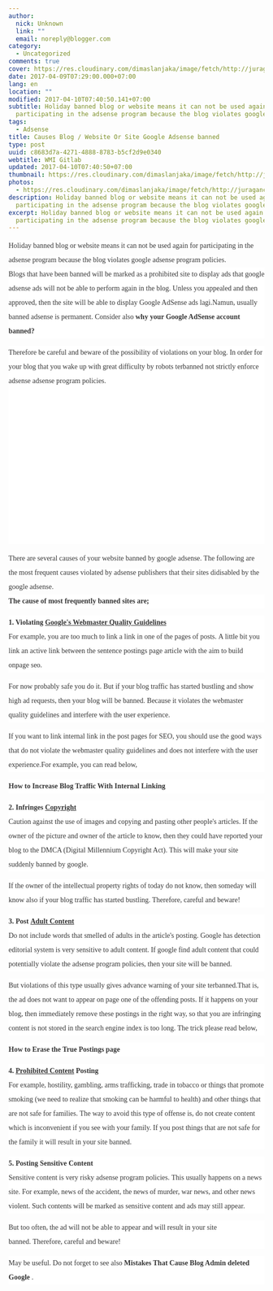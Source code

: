 ```yaml
---
author:
  nick: Unknown
  link: ""
  email: noreply@blogger.com
category:
  - Uncategorized
comments: true
cover: https://res.cloudinary.com/dimaslanjaka/image/fetch/http://juragancipir.com/wp-content/uploads/2013/09/Adsense-banned-site-300x288.jpg
date: 2017-04-09T07:29:00.000+07:00
lang: en
location: ""
modified: 2017-04-10T07:40:50.141+07:00
subtitle: Holiday banned blog or website means it can not be used again for
  participating in the adsense program because the blog violates google
tags:
  - Adsense
title: Causes Blog / Website Or Site Google Adsense banned
type: post
uuid: c8683d7a-4271-4888-8783-b5cf2d9e0340
webtitle: WMI Gitlab
updated: 2017-04-10T07:40:50+07:00
thumbnail: https://res.cloudinary.com/dimaslanjaka/image/fetch/http://juragancipir.com/wp-content/uploads/2013/09/Adsense-banned-site-300x288.jpg
photos:
  - https://res.cloudinary.com/dimaslanjaka/image/fetch/http://juragancipir.com/wp-content/uploads/2013/09/Adsense-banned-site-300x288.jpg
description: Holiday banned blog or website means it can not be used again for
  participating in the adsense program because the blog violates google
excerpt: Holiday banned blog or website means it can not be used again for
  participating in the adsense program because the blog violates google
---
```


<div dir="ltr" style="text-align: left;" trbidi="on"><div class="separator" style="clear: both; text-align: center;"></div><div class="separator" style="clear: both; text-align: left;"><span style="background-color: white; color: #353535; font-family: merriweather, 'times new roman', times, serif; line-height: 28px;">Holiday banned blog or website means it can not be used again for participating in the adsense program because the blog violates google adsense program policies.</span></div><div style="background-color: white; color: #353535; font-family: Merriweather, 'Times New Roman', Times, serif; line-height: 28px; margin-bottom: 1em; padding: 0px;"><span class="notranslate">Blogs that have been banned will be marked as a prohibited site to display ads that google adsense ads will not be able to perform again in the blog.</span>&nbsp;<span class="notranslate">Unless you appealed and then approved, then the site will be able to display Google AdSense ads lagi.Namun, usually banned adsense is permanent.</span>&nbsp;<span class="notranslate">Consider also&nbsp;<strong>why your Google AdSense account banned?</strong></span></div><div style="background-color: white; color: #353535; font-family: Merriweather, 'Times New Roman', Times, serif; line-height: 28px; margin-bottom: 1em; padding: 0px;"><span class="notranslate">Therefore be careful and beware of the possibility of violations on your blog.</span>&nbsp;<span class="notranslate">In order for your blog that you wake up with great difficulty by robots terbanned not strictly enforce adsense adsense program policies.</span><br><amp-img alt="" class="aligncenter amp-wp-enforced-sizes i-amphtml-element i-amphtml-layout-responsive i-amphtml-layout-size-defined i-amphtml-layout" height="307" sizes="(min-width: 320px) 320px, 100vw" src="http://juragancipir.com/wp-content/uploads/2013/09/Adsense-banned-site-300x288.jpg" style="display: block; margin: 0px auto; max-width: 100%; overflow: hidden !important; position: relative; width: 320px;" width="320"><i-amphtml-sizer style="display: block; padding-top: 307px;"></i-amphtml-sizer><img alt="" class="i-amphtml-fill-content i-amphtml-replaced-content" src="https://res.cloudinary.com/dimaslanjaka/image/fetch/http://juragancipir.com/wp-content/uploads/2013/09/Adsense-banned-site-300x288.jpg" style="border: none !important; bottom: 0px; display: block; height: 1px; left: 0px; margin: auto; min-height: 100%; min-width: 100%; padding: 0px !important; position: absolute; right: 0px; top: 0px; width: 1px;"></amp-img></div><div class="quads-location quads-ad4" id="quads-ad4" style="background-color: white; color: #353535; font-family: Merriweather, 'Times New Roman', Times, serif; line-height: 28px;"></div><span class="notranslate" style="background-color: white; color: #353535; font-family: &quot;merriweather&quot; , &quot;times new roman&quot; , &quot;times&quot; , serif; line-height: 28px;">There are several causes of your website banned by google adsense.</span><span style="background-color: white; color: #353535; font-family: &quot;merriweather&quot; , &quot;times new roman&quot; , &quot;times&quot; , serif; line-height: 28px;">&nbsp;</span><span class="notranslate" style="background-color: white; color: #353535; font-family: &quot;merriweather&quot; , &quot;times new roman&quot; , &quot;times&quot; , serif; line-height: 28px;">The following are the most frequent causes violated by adsense publishers that their sites didisabled by the google adsense.</span><span style="background-color: white; color: #353535; font-family: &quot;merriweather&quot; , &quot;times new roman&quot; , &quot;times&quot; , serif; line-height: 28px;"></span><br><div style="background-color: white; color: #353535; font-family: Merriweather, 'Times New Roman', Times, serif; line-height: 28px; margin-bottom: 1em; padding: 0px;"><span class="notranslate"><b>The cause of most frequently banned sites are;</b></span></div><div style="background-color: white; color: #353535; font-family: Merriweather, 'Times New Roman', Times, serif; line-height: 28px; margin-bottom: 1em; padding: 0px;"><span class="notranslate"><b>1. Violating&nbsp;<span class="amp-wp-inline-934605138b205d4a9871e64b928b79b8" style="text-decoration: underline;">Google's Webmaster Quality Guidelines</span></b></span><br><span class="notranslate">For example, you are too much to link a link in one of the pages of posts.</span>&nbsp;<span class="notranslate">A little bit you link an active link between the sentence postings page article with the aim to build onpage seo.</span></div><div style="background-color: white; color: #353535; font-family: Merriweather, 'Times New Roman', Times, serif; line-height: 28px; margin-bottom: 1em; padding: 0px;"><span class="notranslate">For now probably safe you do it.</span>&nbsp;<span class="notranslate">But if your blog traffic has started bustling and show high ad requests, then your blog will be banned.</span>&nbsp;<span class="notranslate">Because it violates the webmaster quality guidelines and interfere with the user experience.</span></div><div style="background-color: white; color: #353535; font-family: Merriweather, 'Times New Roman', Times, serif; line-height: 28px; margin-bottom: 1em; padding: 0px;"><span class="notranslate">If you want to link internal link in the post pages for SEO, you should use the good ways that do not violate the webmaster quality guidelines and does not interfere with the user experience.</span><span class="notranslate">For example, you can read below,</span></div><div style="background-color: white; color: #353535; font-family: Merriweather, 'Times New Roman', Times, serif; line-height: 28px; margin-bottom: 1em; padding: 0px;"><span class="notranslate"><b>How to Increase Blog Traffic With Internal Linking</b></span></div><div style="background-color: white; color: #353535; font-family: Merriweather, 'Times New Roman', Times, serif; line-height: 28px; margin-bottom: 1em; padding: 0px;"><span class="notranslate"><b>2. Infringes&nbsp;<span class="amp-wp-inline-934605138b205d4a9871e64b928b79b8" style="text-decoration: underline;">Copyright</span></b></span><br><span class="notranslate">Caution against the use of images and copying and pasting other people's articles.</span>&nbsp;<span class="notranslate">If the owner of the picture and owner of the article to know, then they could have reported your blog to the DMCA (Digital Millennium Copyright Act).</span>&nbsp;<span class="notranslate">This will make your site suddenly banned by google.</span></div><div class="quads-location quads-ad2" id="quads-ad2" style="background-color: white; color: #353535; font-family: Merriweather, 'Times New Roman', Times, serif; line-height: 28px;"></div><div style="background-color: white; color: #353535; font-family: Merriweather, 'Times New Roman', Times, serif; line-height: 28px; margin-bottom: 1em; padding: 0px;"><span class="notranslate">If the owner of the intellectual property rights of today do not know, then someday will know also if your blog traffic has started bustling.</span>&nbsp;<span class="notranslate">Therefore, careful and beware!</span></div><div style="background-color: white; color: #353535; font-family: Merriweather, 'Times New Roman', Times, serif; line-height: 28px; margin-bottom: 1em; padding: 0px;"><span class="notranslate"><b>3. Post&nbsp;<span class="amp-wp-inline-934605138b205d4a9871e64b928b79b8" style="text-decoration: underline;">Adult Content</span></b></span><br><span class="notranslate">Do not include words that smelled of adults in the article's posting.</span>&nbsp;<span class="notranslate">Google has detection editorial system is very sensitive to adult content.</span>&nbsp;<span class="notranslate">If google find adult content that could potentially violate the adsense program policies, then your site will be banned.</span></div><div style="background-color: white; color: #353535; font-family: Merriweather, 'Times New Roman', Times, serif; line-height: 28px; margin-bottom: 1em; padding: 0px;"><span class="notranslate">But violations of this type usually gives advance warning of your site terbanned.</span><span class="notranslate">That is, the ad does not want to appear on page one of the offending posts.</span>&nbsp;<span class="notranslate">If it happens on your blog, then immediately remove these postings in the right way, so that you are infringing content is not stored in the search engine index is too long.</span>&nbsp;<span class="notranslate">The trick please read below,</span></div><div style="background-color: white; color: #353535; font-family: Merriweather, 'Times New Roman', Times, serif; line-height: 28px; margin-bottom: 1em; padding: 0px;"><span class="notranslate"><b>How to Erase the True Postings page</b></span></div><div style="background-color: white; color: #353535; font-family: Merriweather, 'Times New Roman', Times, serif; line-height: 28px; margin-bottom: 1em; padding: 0px;"><span class="notranslate"><b>4.&nbsp;<span class="amp-wp-inline-934605138b205d4a9871e64b928b79b8" style="text-decoration: underline;">Prohibited Content</span>&nbsp;Posting</b></span><br><span class="notranslate">For example, hostility, gambling, arms trafficking, trade in tobacco or things that promote smoking (we need to realize that smoking can be harmful to health) and other things that are not safe for families.</span>&nbsp;<span class="notranslate">The way to avoid this type of offense is, do not create content which is inconvenient if you see with your family.</span>&nbsp;<span class="notranslate">If you post things that are not safe for the family it will result in your site banned.</span></div><div style="background-color: white; color: #353535; font-family: Merriweather, 'Times New Roman', Times, serif; line-height: 28px; margin-bottom: 1em; padding: 0px;"><span class="notranslate"><b>5. Posting Sensitive Content</b></span><br><span class="notranslate">Sensitive content is very risky adsense program policies.</span>&nbsp;<span class="notranslate">This usually happens on a news site.</span>&nbsp;<span class="notranslate">For example, news of the accident, the news of murder, war news, and other news violent.</span>&nbsp;<span class="notranslate">Such contents will be marked as sensitive content and ads may still appear.</span></div><div style="background-color: white; color: #353535; font-family: Merriweather, 'Times New Roman', Times, serif; line-height: 28px; margin-bottom: 1em; padding: 0px;"><span class="notranslate">But too often, the ad will not be able to appear and will result in your site banned.</span>&nbsp;<span class="notranslate">Therefore, careful and beware!</span></div><div style="background-color: white; color: #353535; font-family: Merriweather, 'Times New Roman', Times, serif; line-height: 28px; margin-bottom: 1em; padding: 0px;"><span class="notranslate">May be useful.</span>&nbsp;<span class="notranslate">Do not forget to see also&nbsp;<strong>Mistakes That Cause Blog Admin deleted Google</strong>&nbsp;.</span></div></div>